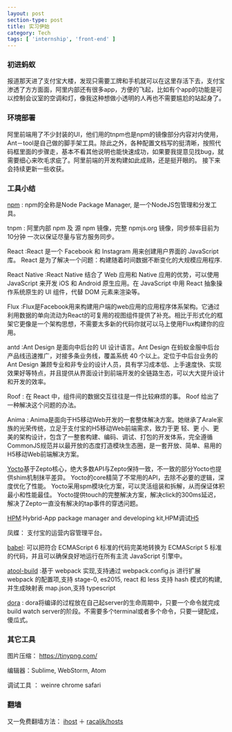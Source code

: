 ```yaml
---
layout: post
section-type: post
title: 实习伊始
category: Tech
tags: [ 'internship', 'front-end' ]
---
```


### 初进蚂蚁
报道那天进了支付宝大楼，发现只需要工牌和手机就可以在这里存活下去，支付宝渗透了方方面面，阿里内部还有很多app，方便的飞起，比如有个app的功能是可以控制会议室的空调和灯，像我这种想做小透明的人再也不需要尴尬的站起身了。

### 环境部署
阿里前端用了不少封装的UI，他们用的tnpm也是npm的镜像部分内容对内使用，Ant－tool是自己做的脚手架工具。除此之外，各种配置文档写的挺清晰，按照代码框里面的步骤走，基本不看其他说明也能快速成功，如果要我提意见找bug，就需要细心来吹毛求疵了。阿里前端的开发构建如此成熟，还是挺开眼的。
接下来会持续更新一些收获。

### 工具小结
[npm](https://www.npmjs.com/) : npm的全称是Node Package Manager, 是一个NodeJS包管理和分发工具。

tnpm : 阿里内部 npm 及 源 npm 镜像，完整 npmjs.org 镜像，同步频率目前为 10分钟 一次以保证尽量与官方服务同步。

React :React 是一个 Facebook 和 Instagram 用来创建用户界面的 JavaScript 库。 React 是为了解决一个问题：构建随着时间数据不断变化的大规模应用程序.

React Native :React Native 结合了 Web 应用和 Native 应用的优势，可以使用 JavaScript 来开发 iOS 和 Android 原生应用。在 JavaScript 中用 React 抽象操作系统原生的 UI 组件，代替 DOM 元素来渲染等。

Flux :Flux是Facebook用来构建用户端的web应用的应用程序体系架构。它通过利用数据的单向流动为React的可复用的视图组件提供了补充。相比于形式化的框架它更像是一个架构思想，不需要太多新的代码你就可以马上使用Flux构建你的应用。

antd :Ant Design 是面向中后台的 UI 设计语言。Ant Design 在蚂蚁金服中后台产品线迅速推广，对接多条业务线，覆盖系统 40 个以上。定位于中后台业务的 Ant Design 兼顾专业和非专业的设计人员，具有学习成本低、上手速度快、实现效果好等特点，并且提供从界面设计到前端开发的全链路生态，可以大大提升设计和开发的效率。

Roof : 在 React 中，组件间的数据交互往往是一件比较麻烦的事。
Roof 给出了一种解决这个问题的办法。

Anima : Anima是面向于H5移动Web开发的一套整体解决方案。她继承了Arale家族的光荣传统，立足于支付宝的H5移动Web前端需求，致力于更 轻、更 小、更 美的架构设计，包含了一整套构建、编码、调试、打包的开发体系，完全遵循CommonJS规范并以最开放的态度打造模块生态圈，是一套开放、简单、易用的H5移动Web前端解决方案。

[Yocto](http://gitlab.alibaba-inc.com/animajs/yocto)基于Zepto核心，绝大多数API与Zepto保持一致，不一致的部分Yocto也提供shim机制抹平差异。
Yocto的core精简了不常用的API，去除不必要的逻辑，深度优化了性能。
Yocto采用spm模块化方案，可以灵活组装和拆解，从而保证体积最小和性能最佳。
Yocto提供touch的完整解决方案，解决click的300ms延迟，解决了Zepto一直没有解决的tap事件的穿透问题。

[HPM](http://hpm.h5.alipay.net/):Hybrid-App package manager and developing kit,HPM调试[H5](http://h5.alipay.net/portal/article/151)

凤蝶： 支付宝的运营内容管理平台。

[babel](https://babeljs.io/): 可以把符合 ECMAScript 6 标准的代码完美地转换为 ECMAScript 5 标准的代码，并且可以确保良好地运行在所有主流 JavaScript 引擎中。

[atool-build](https://github.com/ant-tool/atool-build) :基于 webpack 实现,支持通过 webpack.config.js 进行扩展 webpack 的配置项,支持 stage-0, es2015, react 和 less
支持 hash 模式的构建, 并生成映射表 map.json,支持 typescript

[dora](https://github.com/dora-js/dora) : dora将编译的过程放在自己起server的生命周期中，只要一个命令就完成build watch server的阶段。不需要多个terminal或者多个命令，只要一键配成，傻瓜式。

### 其它工具
图片压缩： <https://tinypng.com/>

编辑器：Sublime, WebStorm, Atom

调试工具 ： weinre chrome safari

### 翻墙
又一免费翻墙方法：
[ihost](http://ihost.alibaba.net/) ＋ [racaljk/hosts](https://github.com/racaljk/hosts)

